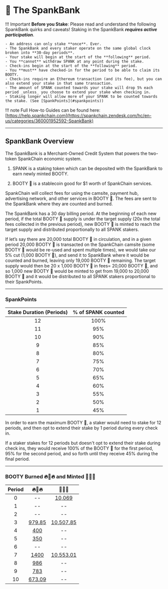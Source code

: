 # 🏦 The SpankBank

!!! Important
    **Before you Stake**: Please read and understand the following SpankBank quirks and caveats! Staking in the SpankBank ***requires active participation***.

    - An address can only stake **once**. Ever.
    - The SpankBank and every staker operate on the same global clock broken into **30-day periods**.
    - Your stake will begin at the start of the **following** period.
    - You **cannot** withdraw SPANK at any point during the stake.
    - Check-ins begin at the start of the **following** period.
    - You **must** have checked-in for the period to be able to claim its BOOTY.
    - Check-ins require an Ethereum transaction (and its fee), but you can also extend your stake in that same transaction.
    - The amount of SPANK counted towards your stake will drop 5% each period _unless_ you choose to extend your stake when checking in.
    - Staking longer will allow more of your SPANK to be counted towards the stake. (See [SpankPoints](#spankpoints))

!!! note
    Full How-to Guides can be found here: [https://help.spankchain.com](https://spankchain.zendesk.com/hc/en-us/categories/360001952592-SpankBank)
<hr>

## SpankBank Overview

The SpankBank is a Merchant-Owned Credit System that powers the two-token SpankChain economic system.

   1. SPANK is a staking token which can be deposited with the SpankBank to earn newly minted BOOTY.

   2. BOOTY 🍑 is a stablecoin good for $1 worth of SpankChain services.

SpankChain will collect fees for using the camsite, payment hub, advertising network, and other services in BOOTY 🍑. The fees are sent to the SpankBank where they are counted and burned.

The SpankBank has a 30 day billing period. At the beginning of each new period, if the total BOOTY 🍑 supply is under the target supply (20x the total fees collected in the previous period), new BOOTY 🍑 is minted to reach the target supply and distributed proportionally to all SPANK stakers.

If let’s say there are 20,000 total BOOTY 🍑 in circulation, and in a given period 20,000 BOOTY 🍑 is transacted on the SpankChain camsite (some BOOTY 🍑 would be re-used and spent multiple times), we would take our 5% cut (1,000 BOOTY 🍑), and send it to SpankBank where it would be counted and burned, leaving only 19,000 BOOTY 🍑 remaining. The target supply would then be 20 x 1,000 BOOTY 🍑 in fees= 20,000 BOOTY 🍑, and so 1,000 new BOOTY 🍑 would be minted to get from 19,000 to 20,000 BOOTY 🍑 and it would be distributed to all SPANK stakers proportional to their SpankPoints.

<hr>

### SpankPoints

| Stake Duration (Periods)    | % of SPANK counted       |
| :-------------------------: | :----------------------: |
|            12               |             100%         |
|            11               |              95%         |
|            10               |              90%         |
|             9               |              85%         |
|             8               |              80%         |
|             7               |              75%         |
|             6               |              70%         |
|             5               |              65%         |
|             4               |              60%         |
|             3               |              55%         |
|             2               |              50%         |
|             1               |              45%         |

In order to earn the maximum BOOTY 🍑, a staker would need to stake for 12 periods, and then opt to extend their stake by 1 period during every check in.

If a staker stakes for 12 periods but doesn't opt to extend their stake during check ins, they would receive 100% of the BOOTY 🍑 for the first period, 95% for the second period, and so forth until they receive 45% during the final period.

<hr>

### BOOTY Burned 🔥🍑🔥 and Minted 💸🍑💸

| Period |    🔥🍑🔥      |   💸🍑💸   |
| :----: | :-----------:  | :-----: |
|    0   |  -- | [10,069](https://etherscan.io/tx/0xc6123eea98af9db149313005d9799eefd323baf1566adfaa53d25cc376229543) |
|    1   |  -- | -- |
|    2   |  -- | -- |
|    3   | [979.85](https://etherscan.io/tx/0x5a644a10ccd6321efde78531a36e92af1e92c496909e9131381d5fe94247f8bf) | [10,507.85](https://etherscan.io/tx/0x0ec465325f6d24ffe161d0da1779cbd496614e43a1f38d44aa77b08d55653d9e) |
|    4   | [400](https://etherscan.io/tx/0x2738086bee4fee62f7da6935078e4c2cc3904a3da76bd857d564426b7e421a58) | -- |
|    5   | [350](https://etherscan.io/tx/0xceaea06cea720fad8db57c955102faef7c880dc372f0ec8643f02c2da7f05ab8) | -- |
|    6   |  -- | -- |
|    7   | [1400](https://etherscan.io/tx/0xaefbd6d4cb5c6d1cd5109651ba9f4ae42b843e7614b984fe9cb3f75034ca583d) | [10,553.01](https://etherscan.io/tx/0x032e9cd9c2e281c17ddbd83bba821365fb0901da380edc66090c172069ec855e) |
|    8   | [986](https://etherscan.io/tx/0xeec6519189354e57a623caa2acdb13402c85c9909aee8a46dddfbec8acaa8f7a) | -- |
|    9   | [783](https://etherscan.io/tx/0x8fb738da9acc6aede6359a0102ae1f26938ebd34790a0888f98370671e7926b2) | -- |
|   10   | [673.09](https://etherscan.io/tx/0xd3cf062b78f25e6c2c41998caa8f671bdaca658cfd6f555f9465cdd36c25fdcb) | -- |